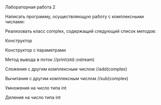 Лабораторная работа 2

Написать программу, осуществляющую работу с комплексными числами:

Реализовать класс complex, содержащий следующий список методов:

 Конструктор
 
 Конструктор с параметрами
 
 Метод вывода в поток //print(std::ostream)
 
 Сложения с другим комплексным числом //add(complex)
 
 Вычитания с другим комплексным числом //sub(complex)
 
 Умножения на число типа int
 
 Деления на число типа int
